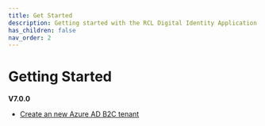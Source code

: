 ```yaml
---
title: Get Started
description: Getting started with the RCL Digital Identity Application.
has_children: false
nav_order: 2
---
```


# Getting Started
**V7.0.0**

- [Create an new Azure AD B2C tenant](./aadb2c.md)